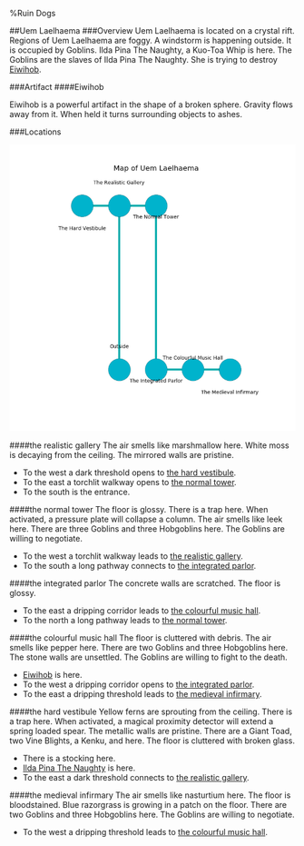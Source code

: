 %Ruin Dogs

##Uem Laelhaema
###Overview
Uem Laelhaema is located on a crystal rift. Regions of Uem Laelhaema are foggy. A windstorm is happening outside. It is occupied by Goblins. <a name="Ilda-Pina-The-Naughty"></a>Ilda Pina The Naughty, a Kuo-Toa Whip is here. The Goblins are the slaves of Ilda Pina The Naughty. She  is trying to destroy [Eiwihob](#Eiwihob). 



###Artifact
####<a name="Eiwihob"></a>Eiwihob


Eiwihob is a powerful artifact in the shape of a broken sphere. Gravity flows away from it. When held it turns surrounding objects to ashes. 





###Locations


![](../v2/images/Uem-Laelhaema.png)

####<a name="the-realistic-gallery"></a>the realistic gallery
The air smells like marshmallow here. White moss is decaying from the ceiling. The mirrored walls are pristine. 



* To the west a dark threshold opens to [the hard vestibule](#the-hard-vestibule).
* To the east a torchlit walkway opens to [the normal tower](#the-normal-tower).
* To the south is the entrance.


####<a name="the-normal-tower"></a>the normal tower
The floor is glossy. There is a trap here. When activated, a pressure plate will collapse a column. The air smells like leek here. There are three Goblins and three Hobgoblins here. The Goblins are willing to negotiate. 



* To the west a torchlit walkway leads to [the realistic gallery](#the-realistic-gallery).
* To the south a long pathway connects to [the integrated parlor](#the-integrated-parlor).


####<a name="the-integrated-parlor"></a>the integrated parlor
The concrete walls are scratched. The floor is glossy. 



* To the east a dripping corridor leads to [the colourful music hall](#the-colourful-music-hall).
* To the north a long pathway leads to [the normal tower](#the-normal-tower).


####<a name="the-colourful-music-hall"></a>the colourful music hall
The floor is cluttered with debris. The air smells like pepper here. There are two Goblins and three Hobgoblins here. The stone walls are unsettled. The Goblins are willing to fight to the death. 



* [Eiwihob](#Eiwihob) is here.
* To the west a dripping corridor opens to [the integrated parlor](#the-integrated-parlor).
* To the east a dripping threshold leads to [the medieval infirmary](#the-medieval-infirmary).


####<a name="the-hard-vestibule"></a>the hard vestibule
Yellow ferns are sprouting from the ceiling. There is a trap here. When activated, a magical proximity detector will extend a spring loaded spear. The metallic walls are pristine. There are a Giant Toad, two Vine Blights, a Kenku, and  here. The floor is cluttered with broken glass. 



* There is a stocking here.
* [Ilda Pina The Naughty](#Ilda-Pina-The-Naughty) is here.
* To the east a dark threshold connects to [the realistic gallery](#the-realistic-gallery).


####<a name="the-medieval-infirmary"></a>the medieval infirmary
The air smells like nasturtium here. The floor is bloodstained. Blue razorgrass is growing in a patch on the floor. There are two Goblins and three Hobgoblins here. The Goblins are willing to negotiate. 



* To the west a dripping threshold leads to [the colourful music hall](#the-colourful-music-hall).


